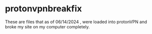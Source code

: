 # protonvpnbreakfix
These are files that as of 06/14/2024 , were loaded into protonVPN and broke my site on my computer completely.    
